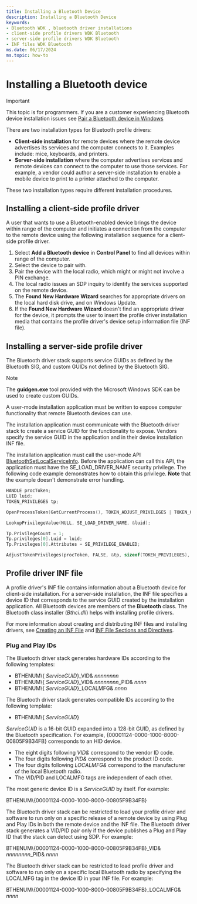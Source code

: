 ```yaml
---
title: Installing a Bluetooth Device
description: Installing a Bluetooth Device
keywords:
- Bluetooth WDK , bluetooth driver installations
- client-side profile drivers WDK Bluetooth
- server-side profile drivers WDK Bluetooth
- INF files WDK Bluetooth
ms.date: 06/17/2024
ms.topic: how-to
---
```


# Installing a Bluetooth device

> [!IMPORTANT]
> This topic is for programmers. If you are a customer experiencing Bluetooth device installation issues see [Pair a Bluetooth device in Windows](https://support.microsoft.com/windows/pair-a-bluetooth-device-in-windows-2be7b51f-6ae9-b757-a3b9-95ee40c3e242)

There are two installation types for Bluetooth profile drivers:

- **Client-side installation** for remote devices where the remote device advertises its services and the computer connects to it. Examples include: mice, keyboards, and printers.
- **Server-side installation** where the computer advertises services and remote devices can connect to the computer to use those services. For example, a vendor could author a server-side installation to enable a mobile device to print to a printer attached to the computer.

These two installation types require different installation procedures.

## Installing a client-side profile driver

A user that wants to use a Bluetooth-enabled device brings the device within range of the computer and initiates a connection from the computer to the remote device using the following installation sequence for a client-side profile driver.

1. Select **Add a Bluetooth device** in **Control Panel** to find all devices within range of the computer.
1. Select the device to pair with.
1. Pair the device with the local radio, which might or might not involve a PIN exchange.
1. The local radio issues an SDP inquiry to identify the services supported on the remote device.
1. The **Found New Hardware Wizard** searches for appropriate drivers on the local hard disk drive, and on Windows Update.
1. If the **Found New Hardware Wizard** doesn't find an appropriate driver for the device, it prompts the user to insert the profile driver installation media that contains the profile driver's device setup information file (INF file).

## Installing a server-side profile driver

The Bluetooth driver stack supports service GUIDs as defined by the Bluetooth SIG, and custom GUIDs not defined by the Bluetooth SIG.

> [!NOTE]
> The **guidgen.exe** tool provided with the Microsoft Windows SDK can be used to create custom GUIDs.

A user-mode installation application must be written to expose computer functionality that remote Bluetooth devices can use.

The installation application must communicate with the Bluetooth driver stack to create a service GUID for the functionality to expose. Vendors specify the service GUID in the application and in their device installation INF file.

The installation application must call the user-mode API [BluetoothSetLocalServiceInfo](/windows/win32/api/bluetoothapis/nf-bluetoothapis-bluetoothsetlocalserviceinfo). Before the application can call this API, the application must have the SE\_LOAD\_DRIVER\_NAME security privilege. The following code example demonstrates how to obtain this privilege. **Note** that the example doesn't demonstrate error handling.

```cpp
HANDLE procToken;
LUID luid;
TOKEN_PRIVILEGES tp;

OpenProcessToken(GetCurrentProcess(), TOKEN_ADJUST_PRIVILEGES | TOKEN_QUERY, &procToken);

LookupPrivilegeValue(NULL, SE_LOAD_DRIVER_NAME, &luid);

Tp.PrivilegeCount = 1;
Tp.privileges[0].Luid = luid;
Tp.Privileges[0].Attributes = SE_PRIVILEGE_ENABLED;

AdjustTokenPrivileges(procToken, FALSE, &tp, sizeof(TOKEN_PRIVILEGES), (PTOKEN_PRIVILEGES) NULL, (PDWORD)NULL)
```

## Profile driver INF file

A profile driver's INF file contains information about a Bluetooth device for client-side installation. For a server-side installation, the INF file specifies a device ID that corresponds to the service GUID created by the installation application. All Bluetooth devices are members of the **Bluetooth** class. The Bluetooth class installer (*Bthci.dll*) helps with installing profile drivers.

For more information about creating and distributing INF files and installing drivers, see [Creating an INF File](../install/overview-of-inf-files.md) and [INF File Sections and Directives](../install/index.md).

### Plug and Play IDs

The Bluetooth driver stack generates hardware IDs according to the following templates:

- BTHENUM\\{ *ServiceGUID*}\_VID& *nnnnnnnn*
- BTHENUM\\{ *ServiceGUID*}\_VID& *nnnnnnnn*\_PID& *nnnn*
- BTHENUM\\{ *ServiceGUID*}\_LOCALMFG& *nnnn*

The Bluetooth driver stack generates compatible IDs according to the following template:

- BTHENUM\\{ *ServiceGUID*}

*ServiceGUID* is a 16-bit GUID expanded into a 128-bit GUID, as defined by the Bluetooth specification. For example, {00001124-0000-1000-8000-00805F9B34FB} corresponds to an HID device.

- The eight digits following *VID&* correspond to the vendor ID code.
- The four digits following *PID&* correspond to the product ID code.
- The four digits following *LOCALMFG&* correspond to the manufacturer of the local Bluetooth radio.
- The VID/PID and LOCALMFG tags are independent of each other.

The most generic device ID is a *ServiceGUID* by itself. For example:

BTHENUM\\{00001124-0000-1000-8000-00805F9B34FB}

The Bluetooth driver stack can be restricted to load your profile driver and software to run only on a specific release of a remote device by using Plug and Play IDs in both the remote device and the INF file. The Bluetooth driver stack generates a VID/PID pair only if the device publishes a Plug and Play ID that the stack can detect using SDP. For example:

BTHENUM\\{00001124-0000-1000-8000-00805F9B34FB}\_VID& *nnnnnnnn*\_PID& *nnnn*

The Bluetooth driver stack can be restricted to load profile driver and software to run only on a specific local Bluetooth radio by specifying the LOCALMFG tag in the device ID in your INF file. For example:

BTHENUM\\{00001124-0000-1000-8000-00805F9B34FB}\_LOCALMFG& *nnnn*
